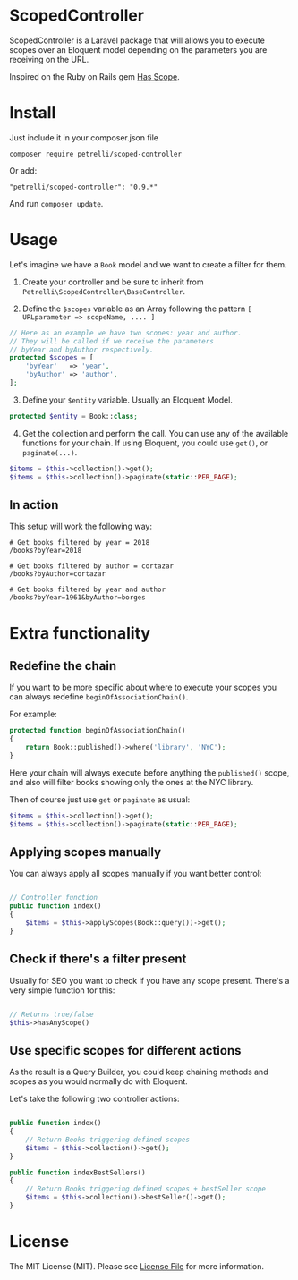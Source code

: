 # ScopedController

ScopedController is a Laravel package that will allows you to execute scopes over an Eloquent model depending on the parameters you are receiving on the URL.

Inspired on the Ruby on Rails gem [Has Scope](https://github.com/plataformatec/has_scope).

# Install

Just include it in your composer.json file

```
composer require petrelli/scoped-controller
```

Or add:

```
"petrelli/scoped-controller": "0.9.*"
```

And run `composer update`.


# Usage

Let's imagine we have a `Book` model and we want to create a filter for them.

1. Create your controller and be sure to inherit from `Petrelli\ScopedController\BaseController`.

2. Define the `$scopes` variable as an Array following the pattern `[ URLparameter => scopeName, .... ]`

```php
// Here as an example we have two scopes: year and author.
// They will be called if we receive the parameters
// byYear and byAuthor respectively.
protected $scopes = [
    'byYear'   => 'year',
    'byAuthor' => 'author',
];
```

3. Define your `$entity` variable. Usually an Eloquent Model.

```php
protected $entity = Book::class;
```

4. Get the collection and perform the call. You can use any of the available functions for your chain. If using Eloquent, you could use `get()`, or `paginate(...)`.

```php
$items = $this->collection()->get();
$items = $this->collection()->paginate(static::PER_PAGE);

```

## In action

This setup will work the following way:

```
# Get books filtered by year = 2018
/books?byYear=2018

# Get books filtered by author = cortazar
/books?byAuthor=cortazar

# Get books filtered by year and author
/books?byYear=1961&byAuthor=borges

```

# Extra functionality

## Redefine the chain

If you want to be more specific about where to execute your scopes you can always redefine  `beginOfAssociationChain()`.


For example:


```php
protected function beginOfAssociationChain()
{
    return Book::published()->where('library', 'NYC');
}
```

Here your chain will always execute before anything the `published()` scope, and also will filter books showing only the ones at the NYC library.

Then of course just use `get` or `paginate` as usual:

```php
$items = $this->collection()->get();
$items = $this->collection()->paginate(static::PER_PAGE);

```

## Applying scopes manually

You can always apply all scopes manually if you want better control:

```php

// Controller function
public function index()
{
    $items = $this->applyScopes(Book::query())->get();
}

```

## Check if there's a filter present

Usually for SEO you want to check if you have any scope present. There's a very simple function for this:

```php

// Returns true/false
$this->hasAnyScope()

```

## Use specific scopes for different actions

As the result is a Query Builder, you could keep chaining methods and scopes as you would normally do with Eloquent.

Let's take the following two controller actions:


```php

public function index()
{
    // Return Books triggering defined scopes
    $items = $this->collection()->get();
}

public function indexBestSellers()
{
    // Return Books triggering defined scopes + bestSeller scope
    $items = $this->collection()->bestSeller()->get();
}
```


# License

The MIT License (MIT). Please see [License File](LICENSE.md) for more information.
